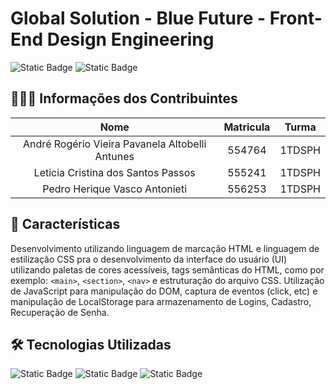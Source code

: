 # Global Solution - Blue Future - Front-End Design Engineering

![Static Badge](https://img.shields.io/badge/build-passing-brightgreen) ![Static Badge](https://img.shields.io/badge/Version-1.0.0-blue)



## 🧑‍🤝‍🧑 Informações dos Contribuintes

| Nome | Matricula | Turma |
| :------------: | :------------: | :------------: |
| André Rogério Vieira Pavanela Altobelli Antunes | 554764 | 1TDSPH |
| Leticia Cristina dos Santos Passos | 555241 | 1TDSPH |
| Pedro Herique Vasco Antonieti | 556253 | 1TDSPH |

## 🚩 Características

Desenvolvimento utilizando linguagem de marcação HTML e linguagem de estilização CSS pra o desenvolvimento da interface do usuário (UI) utilizando paletas de cores acessíveis, tags semânticas do HTML, como por exemplo: `<main>`, `<section>`, `<nav>` e estruturação do arquivo CSS. Utilização de JavaScript para manipulação do DOM, captura de eventos (click, etc) e manipulação de LocalStorage para armazenamento de Logins, Cadastro, Recuperação de Senha.

## 🛠️ Tecnologias Utilizadas

![Static Badge](https://raw.githubusercontent.com/anaselgarhy/cool-badges/master/svg/dev/languages/html.svg) ![Static Badge](https://raw.githubusercontent.com/anaselgarhy/cool-badges/master/svg/dev/languages/css3.svg) ![Static Badge](https://raw.githubusercontent.com/anaselgarhy/cool-badges/master/svg/dev/languages/js.svg)
